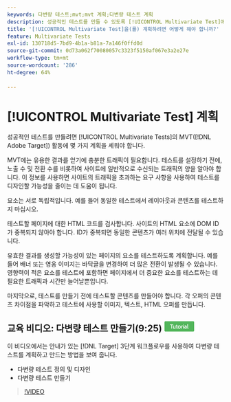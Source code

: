 ```yaml
---
keywords: 다변량 테스트;mvt;mvt 계획;다변량 테스트 계획
description: 성공적인 테스트를 만들 수 있도록 [!UICONTROL Multivariate Test]에서  [!DNL Adobe Target] 을(를) 계획하는 방법을 알아봅니다.
title: '[!UICONTROL Multivariate Test]을(를) 계획하려면 어떻게 해야 합니까?'
feature: Multivariate Tests
exl-id: 130718d5-7bd9-4b1a-b81a-7a146f0ffd0d
source-git-commit: 0d73a062f70080057c3323f5150af067e3a2e27e
workflow-type: tm+mt
source-wordcount: '286'
ht-degree: 64%

---
```


# [!UICONTROL Multivariate Test] 계획

성공적인 테스트를 만들려면 [!UICONTROL Multivariate Tests]의 MVT([!DNL Adobe Target]) 활동에 몇 가지 계획을 세워야 합니다.

MVT에는 유용한 결과를 얻기에 충분한 트래픽이 필요합니다. 테스트를 설정하기 전에, 노출 수 및 전환 수를 비롯하여 사이트에 일반적으로 수신되는 트래픽의 양을 알아야 합니다. 이 정보를 사용하면 사이트의 트래픽을 초과하는 요구 사항을 사용하여 테스트를 디자인할 가능성을 줄이는 데 도움이 됩니다.

요소는 서로 독립적입니다. 예를 들어 동일한 테스트에서 레이아웃과 콘텐츠를 테스트하지 마십시오.

테스트할 페이지에 대한 HTML 코드를 검사합니다. 사이트의 HTML 요소에 DOM ID가 중복되지 않아야 합니다. ID가 중복되면 동일한 콘텐츠가 여러 위치에 전달될 수 있습니다.

유효한 결과를 생성할 가능성이 있는 페이지의 요소를 테스트하도록 계획합니다. 예를 들어 배너 또는 영웅 이미지는 바닥글을 변경하여 더 많은 전환이 발생될 수 있습니다. 영향력이 적은 요소를 테스트에 포함하면 페이지에서 더 중요한 요소를 테스트하는 데 필요한 트래픽과 시간만 늘어날뿐입니다.

마지막으로, 테스트를 만들기 전에 테스트할 콘텐츠를 만들어야 합니다. 각 오퍼의 콘텐츠 차이점을 파악하고 테스트에 사용할 이미지, 텍스트, HTML 오퍼를 만듭니다.

## 교육 비디오: 다변량 테스트 만들기(9:25) ![튜토리얼 배지](/help/main/assets/tutorial.png)

이 비디오에서는 안내가 있는 [!DNL Target] 3단계 워크플로우를 사용하여 다변량 테스트를 계획하고 만드는 방법을 보여 줍니다.

* 다변량 테스트 정의 및 디자인
* 다변량 테스트 만들기

>[!VIDEO](https://video.tv.adobe.com/v/30528?captions=kor)
